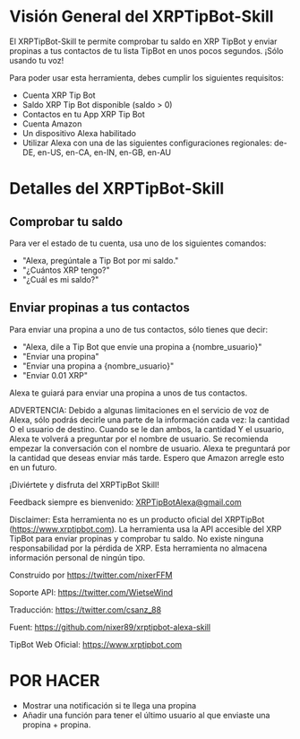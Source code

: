 # Visión General del XRPTipBot-Skill 
El XRPTipBot-Skill te permite comprobar tu saldo en XRP TipBot y enviar propinas a tus contactos de tu lista TipBot en unos pocos segundos. ¡Sólo usando tu voz!

Para poder usar esta herramienta, debes cumplir los siguientes requisitos:

- Cuenta XRP Tip Bot 
- Saldo XRP Tip Bot disponible (saldo > 0)
- Contactos en tu App XRP Tip Bot 
- Cuenta Amazon 
- Un dispositivo Alexa habilitado
- Utilizar Alexa con una de las siguientes configuraciones regionales: de-DE, en-US, en-CA, en-IN, en-GB, en-AU


# Detalles del XRPTipBot-Skill

## Comprobar tu saldo
Para ver el estado de tu cuenta, usa uno de los siguientes comandos:
- "Alexa, pregúntale a Tip Bot por mi saldo."
- "¿Cuántos XRP tengo?"
- "¿Cuál es mi saldo?"

## Enviar propinas a tus contactos
Para enviar una propina a uno de tus contactos, sólo tienes que decir:
- "Alexa, dile a Tip Bot que envíe una propina a {nombre_usuario}"
- "Enviar una propina"
- "Enviar una propina a {nombre_usuario}"
- "Enviar 0.01 XRP"

Alexa te guiará para enviar una propina a unos de tus contactos.

ADVERTENCIA: Debido a algunas limitaciones en el servicio de voz de Alexa, sólo podrás decirle una parte de la información cada vez:
la cantidad O el usuario de destino.
Cuando se le dan ambos, la cantidad Y el usuario, Alexa te volverá a preguntar por el nombre de usuario.
Se recomienda empezar la conversación con el nombre de usuario.
Alexa te preguntará por la cantidad que deseas enviar más tarde. Espero que Amazon arregle esto en un futuro.


¡Diviértete y disfruta del XRPTipBot Skill!

Feedback siempre es bienvenido:
XRPTipBotAlexa@gmail.com

Disclaimer: Esta herramienta no es un producto oficial del XRPTipBot (https://www.xrptipbot.com).
La herramienta usa la API accesible del XRP TipBot para enviar propinas y comprobar tu saldo.
No existe ninguna responsabilidad por la pérdida de XRP.
Esta herramienta no almacena información personal de ningún tipo.

Construido por
https://twitter.com/nixerFFM

Soporte API:
https://twitter.com/WietseWind

Traducción:
https://twitter.com/csanz_88

Fuent: https://github.com/nixer89/xrptipbot-alexa-skill

TipBot Web Oficial: https://www.xrptipbot.com

# POR HACER
- Mostrar una notificación si te llega una propina
- Añadir una función para tener el último usuario al que enviaste una propina + propina.

